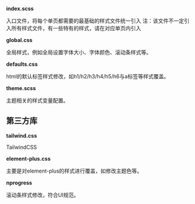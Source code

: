 **index.scss**

入口文件，将每个单页都需要的最基础的样式文件统一引入
注：该文件不一定引入所有样式文件，有一些特有的样式，请在对应单页内引入


**global.css**

全局样式，例如全局设置字体大小、字体颜色、滚动条样式等。


**defaults.css**

html的默认标签样式修改，如h1/h2/h3/h4/h5/h6与a标签等样式覆盖。

**theme.scss**

主题相关的样式变量配置。


## 第三方库

**tailwind.css**

TailwindCSS

**element-plus.css**

主要是对element-plus的样式进行覆盖，如修改主题色等。

**nprogress**

滚动条样式修改，符合UI规范。